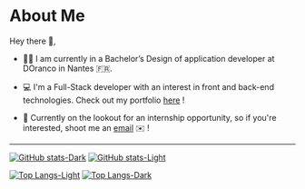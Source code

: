 # About Me

Hey there 👋,

* 👨‍🎓 I am currently in a Bachelor’s Design of application developer at DOranco in Nantes 🇫🇷.

* 💻 I'm a Full-Stack developer with an interest in front and back-end technologies. Check out my portfolio [here](https://tchoup7790.github.io) !

* 💼 Currently on the lookout for an internship opportunity, so if you're interested, shoot me an [email](mailto:juliojuliobaptiste@gmail.com?subject=[GitHub]%20Work-Study%20placement) ✉️ !

---
[![GitHub stats-Dark](https://github-readme-stats.vercel.app/api?username=Tchoup7790&show_icons=true&rank_icon=github&theme=rose-pine#gh-dark-mode-only)](https://github.com/Tchoup7790/github-readme-stats#gh-dark-mode-only)
[![GitHub stats-Light](https://github-readme-stats.vercel.app/api?username=Tchoup7790&show_icons=true&rank_icon=github&theme=default#gh-light-mode-only)](https://github.com/Tchoup7790/github-readme-stats#gh-light-mode-only)

[![Top Langs-Light](https://github-readme-stats.vercel.app/api/top-langs/?username=Tchoup7790&hide_progress=true&show&icons=true&theme=default#gh-light-mode-only)](https://github.com/Tchoup7790/github-readme-stats#gh-light-mode-only)
[![Top Langs-Dark](https://github-readme-stats.vercel.app/api/top-langs/?username=Tchoup7790&hide_progress=true&show&icons=true&theme=rose-pine#gh-dark-mode-only)](https://github.com/Tchoup7790/github-readme-stats#gh-dark-mode-only)
